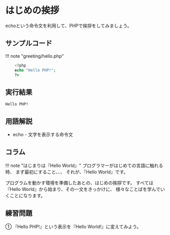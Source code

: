 # はじめの挨拶

echoという命令文を利用して、PHPで挨拶をしてみましょう。

## サンプルコード
!!! note "greeting/hello.php"

```php
    <?php
    echo "Hello PHP!";
    ?>
```

## 実行結果
```Hello PHP!```

## 用語解説

* echo - 文字を表示する命令文

## コラム

!!! note "はじまりは『Hello World』"
    プログラマーがはじめての言語に触れる時、
    まず最初にすること、、、
    それが、『Hello World』です。

プログラムを動かす環境を準備したあとの、はじめの挨拶です。
すべては『Hello World』から始まり、その一文をきっかけに、
様々なことばを学んでいくことになります。

## 練習問題
① 『Hello PHP!』という表示を『Hello World!』に変えてみよう。
